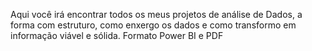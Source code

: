Aqui você irá encontrar todos os meus projetos de análise de Dados, a forma com estruturo, como enxergo os dados e como transformo em informação viável e sólida.
Formato Power BI e PDF
